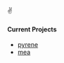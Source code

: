 ✌️

#### Current Projects

- [pyrene](https://github.com/open-ch/pyrene)
- [mea](https://github.com/kameataumea/kameataumea)
